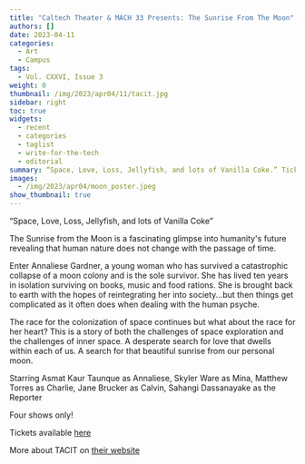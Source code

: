 ```yaml
---
title: "Caltech Theater & MACH 33 Presents: The Sunrise From The Moon"
authors: []
date: 2023-04-11
categories:
  - Art
  - Campus
tags:
  - Vol. CXXVI, Issue 3
weight: 0
thumbnail: /img/2023/apr04/11/tacit.jpg
sidebar: right
toc: true
widgets:
  - recent
  - categories
  - taglist
  - write-for-the-tech
  - editorial
summary: “Space, Love, Loss, Jellyfish, and lots of Vanilla Coke.” Tickets available [here](https://www.eventbrite.com/e/the-sunrise-from-the-moon-tickets-615137301227)
images:
  - /img/2023/apr04/moon_poster.jpeg
show_thumbnail: true
---
```


“Space, Love, Loss, Jellyfish, and lots of Vanilla Coke”

The Sunrise from the Moon is a fascinating glimpse into humanity's future revealing that human nature does not change with the passage of time.

Enter Annaliese Gardner, a young woman who has survived a catastrophic collapse of a moon colony and is the sole survivor. She has lived ten years in isolation surviving on books, music and food rations. She is brought back to earth with the hopes of reintegrating her into society...but then things get complicated as it often does when dealing with the human psyche.

The race for the colonization of space continues but what about the race for her heart? This is a story of both the challenges of space exploration and the challenges of inner space. A desperate search for love that dwells within each of us. A search for that beautiful sunrise from our personal moon.

Starring Asmat Kaur Taunque as Annaliese, Skyler Ware as Mina, Matthew Torres as Charlie, Jane Brucker as Calvin, Sahangi Dassanayake as the Reporter

Four shows only!

Tickets available [here](https://www.eventbrite.com/e/the-sunrise-from-the-moon-tickets-615137301227)

More about TACIT on [their website](https://tacit.caltech.edu/)